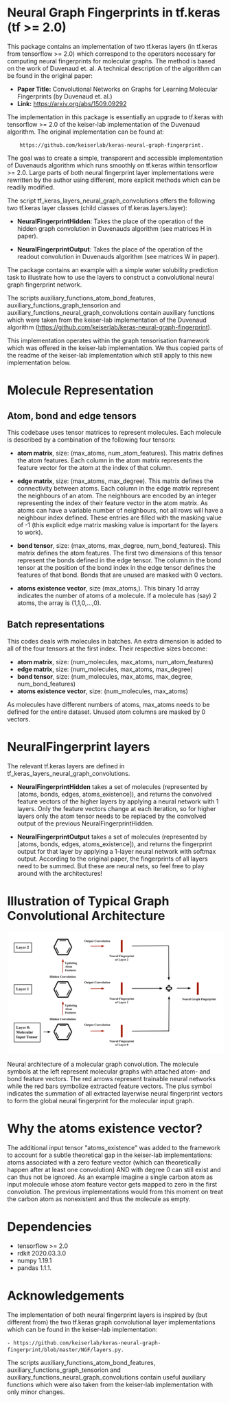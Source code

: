 
# Neural Graph Fingerprints in tf.keras (tf >= 2.0)

This package contains an implementation of two tf.keras layers (in tf.keras from tensorflow >= 2.0) which correspond to the operators necessary for computing neural fingerprints for molecular graphs.
The method is based on the work of Duvenaud et. al. A technical description of the algorithm can be found in the original paper:

- **Paper Title:** Convolutional Networks on Graphs for Learning Molecular Fingerprints (by Duvenaud et. al.)
- **Link:** https://arxiv.org/abs/1509.09292

The implementation in this package is essentially an upgrade to tf.keras with tensorflow >= 2.0 of the keiser-lab implementation of the Duvenaud algorithm. The original implementation can be found at:

		https://github.com/keiserlab/keras-neural-graph-fingerprint.

The goal was to create a simple, transparent and accessible implementation of Duvenauds algorithm which runs smoothly on tf.keras within tensorflow >= 2.0. Large parts of both neural fingerprint layer implementations were rewritten by the author using different, more explicit methods which can be readily modified. 

The script tf_keras_layers_neural_graph_convolutions offers the following two tf.keras layer classes (child classes of tf.keras.layers.layer):

- **NeuralFingerprintHidden**: Takes the place of the operation of the hidden graph convolution in Duvenauds algorithm (see matrices H in paper).

- **NeuralFingerprintOutput**: Takes the place of the operation of the readout convolution in Duvenauds algorithm (see matrices W in paper).

The package contains an example with a simple water solubility prediction task to illustrate how to use the layers to construct a convolutional neural graph fingerprint network.

The scripts auxiliary_functions_atom_bond_features, auxiliary_functions_graph_tensorion and auxiliary_functions_neural_graph_convolutions contain auxiliary functions which were taken from the keiser-lab implementation of the Duvenaud algorithm (https://github.com/keiserlab/keras-neural-graph-fingerprint). 

This implementation operates within the graph tensorisation framework which was offered in the keiser-lab implementation. We thus copied parts of the readme of the keiser-lab implementation which still apply to this new implementation below.


# Molecule Representation

## Atom, bond and edge tensors

This codebase uses tensor matrices to represent molecules. Each molecule is described by a combination of the following four tensors:

- **atom matrix**, size: (max_atoms, num_atom_features). This matrix defines the atom features. Each column in the atom matrix represents the feature vector for the atom at the index of that column.

- **edge matrix**, size: (max_atoms, max_degree). This matrix defines the connectivity between atoms. Each column in the edge matrix represent the neighbours of an atom. The neighbours are encoded by an integer representing the index of their feature vector in the atom matrix. As atoms can have a variable number of neighbours, not all rows will have a neighbour index defined. These entries are filled with the masking value of -1 (this explicit edge matrix masking value is important for the layers to work).

- **bond tensor**, size: (max_atoms, max_degree, num_bond_features). This matrix defines the atom features. The first two dimensions of this tensor represent the bonds defined in the edge tensor. The column in the bond tensor at the position of the bond index in the edge tensor defines the features of that bond. Bonds that are unused are masked with 0 vectors.
    
- **atoms existence vector**, size (max_atoms,). This binary 1d array indicates the number of atoms of a molecule. If a molecule has (say) 2 atoms, the array is (1,1,0,...,0).

## Batch representations

This codes deals with molecules in batches. An extra dimension is added to all of the four tensors at the first index. Their respective sizes become:

- **atom matrix**, size: (num_molecules, max_atoms, num_atom_features)
- **edge matrix**, size: (num_molecules, max_atoms, max_degree)
- **bond tensor**, size: (num_molecules, max_atoms, max_degree, num_bond_features)
- **atoms existence vector**, size: (num_molecules, max_atoms)

As molecules have different numbers of atoms, max_atoms needs to be defined for the entire dataset. Unused atom columns are masked by 0 vectors.

# NeuralFingerprint layers

The relevant tf.keras layers are defined in tf_keras_layers_neural_graph_convolutions.

- **NeuralFingerprintHidden** takes a set of molecules (represented by [atoms, bonds, edges, atoms_existence]), and returns the convolved feature vectors of the higher layers by applying a  neural network with 1 layers. Only the feature vectors change at each iteration, so for higher layers only the atom tensor needs to be replaced by the convolved output of the previous NeuralFingerprintHidden.

- **NeuralFingerprintOutput** takes a set of molecules (represented by [atoms, bonds, edges, atoms_existence]), and returns the fingerprint output for that layer by applying a 1-layer neural network with softmax output. According to the original paper, the fingerprints of all layers need to be summed. But these are neural nets, so feel free to play around with the architectures!


# Illustration of Typical Graph Convolutional Architecture


![Image of Yaktocat](https://github.com/MarkusFerdinandDablander/Rational_Neural_Graph_Fingerprints_tf_2_keras/blob/master/neural_graph_convolution_architecture.svg)

Neural architecture of a molecular graph convolution. The molecule symbols at the left represent molecular graphs with attached atom- and bond feature vectors. The red arrows represent trainable neural networks while the red bars symbolize extracted feature vectors. The plus symbol indicates the summation of all extracted layerwise neural fingerprint vectors to form the global neural fingerprint for the molecular input graph.


# Why the atoms existence vector?

The additional input tensor "atoms_existence" was added to the framework to account for a subtle theoretical gap in the keiser-lab implementations: 
atoms associated with a zero feature vector (which can theoretically happen after at least one convolution) AND with degree 0 can still exist and can thus not be ignored. As an example imagine a single carbon atom as input molecule whose atom feature vector gets mapped to zero in the first convolution. The previous implementations would from this moment on treat the carbon atom as nonexistent and thus the molecule as empty.

# Dependencies

- tensorflow >= 2.0
- rdkit 2020.03.3.0 
- numpy 1.19.1 
- pandas 1.1.1.

# Acknowledgements

The implementation of both neural fingerprint layers is inspired by (but different from) the two tf.keras graph convolutional layer implementations which can be found in the keiser-lab implementation:

    - https://github.com/keiserlab/keras-neural-graph-fingerprint/blob/master/NGF/layers.py.

The scripts auxiliary_functions_atom_bond_features, auxiliary_functions_graph_tensorion and auxiliary_functions_neural_graph_convolutions contain useful auxiliary functions which were also taken from the keiser-lab implementation with only minor changes.
